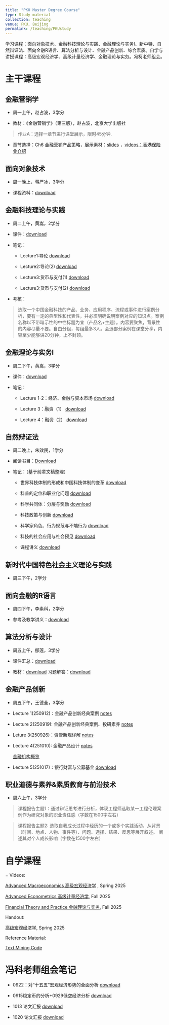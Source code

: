 ```yaml
---
title: "PKU Master Degree Course"
type: Study material
collection: teaching
venue: PKU, Beijing
permalink: /teaching/PKUstudy
---
```


学习课程：面向对象技术、金融科技理论与实践、金融理论与实务Ⅰ、新中特、自然辩证法、面向金融R语言、算法分析与设计、金融产品创新、综合素质。自学与讲授课程：高级宏观经济学、高级计量经济学、金融理论与实务。冯柯老师组会。

# 主干课程

## 金融营销学

- 周一上午，赵占波，3学分
  
- 教材：《金融营销学》（第三版），赵占波，北京大学出版社

> 作业A：选择一章节进行课堂展示，限时45分钟.

- 章节选择：Ch6 金融营销产品策略，展示素材：[slides](https://chinapku-my.sharepoint.com/:b:/g/personal/2501210682_stu_pku_edu_cn/Ees1U9-3GHNHs4hzyBqJASUBSj4xs5PVZaGnAUrM6sy_Sg?e=5P2v3X) ，[videos：香港保险业介绍](https://chinapku-my.sharepoint.com/:v:/g/personal/2501210682_stu_pku_edu_cn/EctaQAu2x81FuFtDif4Sg2oBBGBOVxTmy7NYbHeJJrPnog?nav=eyJyZWZlcnJhbEluZm8iOnsicmVmZXJyYWxBcHAiOiJPbmVEcml2ZUZvckJ1c2luZXNzIiwicmVmZXJyYWxBcHBQbGF0Zm9ybSI6IldlYiIsInJlZmVycmFsTW9kZSI6InZpZXciLCJyZWZlcnJhbFZpZXciOiJNeUZpbGVzTGlua0NvcHkifX0&e=XybWhK)

## 面向对象技术

- 周一晚上，蒋严冰，3学分

- 课程资料：[download](https://chinapku-my.sharepoint.com/:f:/g/personal/2501210682_stu_pku_edu_cn/Eljl9HKSgaFFgF0gngJobLIBo3JsuQJ0kF-bJ_aS08f-3Q?e=lRN08k)

## 金融科技理论与实践

- 周二上午，黄嵩，2学分

- 课件：[download](https://chinapku-my.sharepoint.com/:f:/g/personal/2501210682_stu_pku_edu_cn/EsD5vfXC3MlJkEfUOYOMrQkB5z--fWetdE6ubK9Bau06PA?e=oxuuoV)

- 笔记：
  
  - Lecture1:导论 [download](https://chinapku-my.sharepoint.com/:b:/g/personal/2501210682_stu_pku_edu_cn/EXxRVAQTo2hJkl05Mb-kBSUBGztCD_3-0s7TGtW1Xp5fqQ?e=vPjVsG)

  - Lecture2:导论(2) [download](https://chinapku-my.sharepoint.com/:b:/g/personal/2501210682_stu_pku_edu_cn/ETo4g-hhrptAumadx6japwkB8wNg7-qCThX1eHmLQL0NIQ?e=BVYTqM)

  - Lecture3:货币与支付(1) [download](https://chinapku-my.sharepoint.com/:b:/g/personal/2501210682_stu_pku_edu_cn/EaVe9wGm1bBJm74dyClJtyoB7GUtQ8qq8T0SUaGQo0wtRQ?e=t2dHzQ)

  - Lecture3:货币与支付(2) [download](https://chinapku-my.sharepoint.com/:b:/g/personal/2501210682_stu_pku_edu_cn/EUXR3C5hRLZPuffacP7RYZ0BxJ0Oks0KmzisSAJiFBxtuA?e=pYavYv)

- 考核：
  
> 选取一个中国金融科技的产品、业务、应用程序、流程或事件进行案例分析，要有一定的典型性和代表性，并必须明确说明案例对应的知识点。案例名称以不带暗示性的中性标题为宜（产品名+主题）。内容要聚焦，背景性的内容尽量不要。自由分组，每组最多3人。会选部分案例在课堂分享，内容至少能够讲20分钟，上不封顶。

## 金融理论与实务Ⅰ

- 周二下午，黄嵩，3学分

- 课件：[download](https://chinapku-my.sharepoint.com/:f:/g/personal/2501210682_stu_pku_edu_cn/EoghrId6o8BHn2IX_KBW7VIBptQ3O7cVBJdIZmVU09luhQ?e=lnMcG1)

- 笔记：

    - Lecture 1-2：经济、金融与资本市场 [download](https://chinapku-my.sharepoint.com/:b:/g/personal/2501210682_stu_pku_edu_cn/EUwWCjeA-RZMkoRWaTyJINQBnD8nkAN5AS2_6iAeQF8tdA?e=ffFvMX)
 
    - Lecture 3：融资（1） [download](https://chinapku-my.sharepoint.com/:b:/g/personal/2501210682_stu_pku_edu_cn/EfpXmgjYCm5LjES8RhyS7PwB3d9UqNSD07owuu04LZqe6A?e=0yw6sF)

    - Lecture 4：融资（2） [download](https://chinapku-my.sharepoint.com/:b:/g/personal/2501210682_stu_pku_edu_cn/ESskUwPSJcxKovUv7f2lkakBT_ynewEvoeq-spY5ETDfhQ?e=yYkOJr)

## 自然辩证法

- 周二晚上，朱效民，1学分
  
- 阅读书目：[Download](https://chinapku-my.sharepoint.com/:f:/g/personal/2501210682_stu_pku_edu_cn/EkJAJqaESLFNh3BYFbUClY4BPhkzyUoRc62xtfqJRzxIGg?e=5jIqno)

- 笔记：（基于前辈文稿整理）

  - 世界科技体制的形成和中国科技体制的变革 [download](https://chinapku-my.sharepoint.com/:b:/g/personal/2501210682_stu_pku_edu_cn/ETuPzlLJIjlBhjFt0FqlnLYB9djY7JAagsykuO4nuIEWsw?e=YWc6Pq)

  - 科普的定位和职业化问题 [download](https://chinapku-my.sharepoint.com/:b:/g/personal/2501210682_stu_pku_edu_cn/ERtYwmrfyahPiyy-dmjdoc8BpVNWGREpq21KcPKh1G9R4A?e=MCOVbb)

  - 科学共同体：分层与奖励 [download](https://chinapku-my.sharepoint.com/:b:/g/personal/2501210682_stu_pku_edu_cn/EWes1nZsChRLo4C8m-QliNoBh60Z4w4CformX9qKH_Jfmw?e=aV8yz7)

  - 科技政策与创新 [download](https://chinapku-my.sharepoint.com/:b:/g/personal/2501210682_stu_pku_edu_cn/EUM35pqkcwlBoerhHfKDCuYBmjWvqhen7ehF-za4XICzAg?e=oECGN6)
 
  - 科学家角色、行为规范与不端行为 [download](https://chinapku-my.sharepoint.com/:b:/g/personal/2501210682_stu_pku_edu_cn/EV5n3N7UNLlHq5nXU9nzgbwB-CeyKlmRXb9uGMVWlF01Eg?e=NJicSS)

  - 科技的社会应用与社会预见 [download](https://chinapku-my.sharepoint.com/:b:/g/personal/2501210682_stu_pku_edu_cn/EZ7-WtaqNaBFtG3VRfr9s68BU6SSDfLtTDketi0RTVdLcg?e=Ngioe8)

  - 课程讲义 [download](https://chinapku-my.sharepoint.com/:w:/g/personal/2501210682_stu_pku_edu_cn/ESsxT5gKGp1OkNqs8xwO2oQBGb4NacdfyLQP0o3zuo57sA?e=nAoF7t)

## 新时代中国特色社会主义理论与实践

- 周三下午，2学分

## 面向金融的R语言

- 周四下午，李素科，2学分

- 参考及教学讲义：[download](https://chinapku-my.sharepoint.com/:f:/g/personal/2501210682_stu_pku_edu_cn/Ek5lwN2vMdFKtcMS1AvpTm4BaDo1Uy6MYWoNKxKGV-V1mw?e=kSvhFq)

## 算法分析与设计

- 周五上午，郁莲，3学分

- 课件汇总：[download](https://chinapku-my.sharepoint.com/:u:/g/personal/2501210682_stu_pku_edu_cn/EZ3WWZPTfq1DooHl48TMvN4BTSu39PEhlaX24-AxAEd6Ow?e=sC3p4G)

- 教材：[download](https://chinapku-my.sharepoint.com/:b:/g/personal/2501210682_stu_pku_edu_cn/EUeN4YnIAzNOjgG6bOtAGHkBntS_PEX1LAri2DwXpD-z_A?e=mfAwwZ) 习题解答：[download](https://chinapku-my.sharepoint.com/:b:/g/personal/2501210682_stu_pku_edu_cn/EUJlJi9iHXVFmPLnCUCdPkABIo9_lc00FRbQIz3P52QH9A?e=cHrIDB)


## 金融产品创新

- 周五下午，王德全，3学分

- Lecture 1(250912)：金融产品创新经典案例 [notes](https://chinapku-my.sharepoint.com/:b:/g/personal/2501210682_stu_pku_edu_cn/EaHtDYT-y6lMkYH5FnzzGlsBOR_Qb-zxLz4hLYmGxNiw_w?e=uQmDZj)

- Lecture 2(250919): 金融产品创新经典案例、投研素养 [notes](https://chinapku-my.sharepoint.com/:b:/g/personal/2501210682_stu_pku_edu_cn/Efv7ow2xrkNCvAe59r0jasMBj1l7CV_DaJ-O4cjAP3GxDg?e=JKL2wo)

- Leture 3(250926)：资管新规详解 [notes](https://chinapku-my.sharepoint.com/:b:/g/personal/2501210682_stu_pku_edu_cn/EQn9tWojYPVHiQkcfdT_omgB30kYdYe3NXTBOshwXLKFdQ?e=VL3KUi)

- Lecture 4(251010): 金融产品设计 [notes](https://chinapku-my.sharepoint.com/:b:/g/personal/2501210682_stu_pku_edu_cn/EQ-gfNTGR0pEq-OK4tECvmkBq7unlfLMrxigDfXTLTxhAQ?e=idDPyE)

  [金融机构概览](https://chinapku-my.sharepoint.com/:x:/g/personal/2501210682_stu_pku_edu_cn/EWGADq5VMPpIlm0kEBSRSJkBzk_-_0Vs6UgDILNdl0Z86g?e=tqNJ4X)

- Lecture 5(251017)：银行财富与公募基金 [download](https://chinapku-my.sharepoint.com/:x:/g/personal/2501210682_stu_pku_edu_cn/EX3t-ZWut_FOhWloXyvYIZkBWZVhOkF0iN2a666MfGCDzg?e=7tgCcB)
  
## 职业道德与素养&素质教育与前沿技术

- 周六上午，3学分

> 课程报告主题1：通过辩证思考进行分析，体现工程师选取某一工程伦理案例作为研究对象的职业责任感（字数在1500字左右）

> 课程报告主题2: 选取自我成长过程中经历的一个或多个实践活动，从背景（时间、地点、人物、事件等）、问题、选择、结果、反思等展开叙述。 阐述其对个人成长影响（字数在1500字左右）

# 自学课程
=
Videos: 

[Advanced Macroeconomics 高级宏观经济学](https://www.bilibili.com/video/BV1vAtgzuE82/) , Spring 2025 

[Advanced Econometrics 高级计量经济学](https://www.bilibili.com/video/BV1gTYDz4E4F/), Fall 2025

[Financial Theory and Practice 金融理论与实务](https://www.bilibili.com/video/BV1czpLzHEu9/), Fall 2025


Handout: 

[高级宏观经济学](https://mailbnueducn-my.sharepoint.com/:b:/g/personal/sjs_mail_bnu_edu_cn/ESBlERRn6DFCnXxQppRkfMsBnDamd7NxYQs2W1P3ZiGyGA?e=h6U3Z1), Spring 2025

Reference Material:

[Text Mining Code](https://mailbnueducn-my.sharepoint.com/:u:/g/personal/sjs_mail_bnu_edu_cn/EWYQk7OOK5RIqwTos659OzwBCOh9ypui1iNU9PrV5-Iamg?e=zt34eh)

# 冯科老师组会笔记

- 0922：对“十五五”宏观经济形势的全面分析 [download](https://chinapku-my.sharepoint.com/:b:/g/personal/2501210682_stu_pku_edu_cn/EXfW_4SXYVlFgnIUTSxdLhkBphYGhFtsRgL_x6rpTN16Cw?e=3k9Lqv)

- 0915稳定币的分析+0929低空经济分析 [download](https://chinapku-my.sharepoint.com/:b:/g/personal/2501210682_stu_pku_edu_cn/EW_IMT-oKW1DpnynEvTF0XkBfjMSWJnOi583OQPBQZ1mEw?e=bJzUfw)

- 1013 论文汇报 [download](https://chinapku-my.sharepoint.com/:b:/g/personal/2501210682_stu_pku_edu_cn/ER-6JbD2KVZKqL410wVA754BawWV39YoJXEGkLXj6LtKSg?e=wa89EP)

- 1020 论文汇报 [download](https://chinapku-my.sharepoint.com/:b:/g/personal/2501210682_stu_pku_edu_cn/EciPXSIxloNBnhyRmGrMU4MBY4s5P2eohtV-6_4LCGauyQ?e=l0dc0e)
